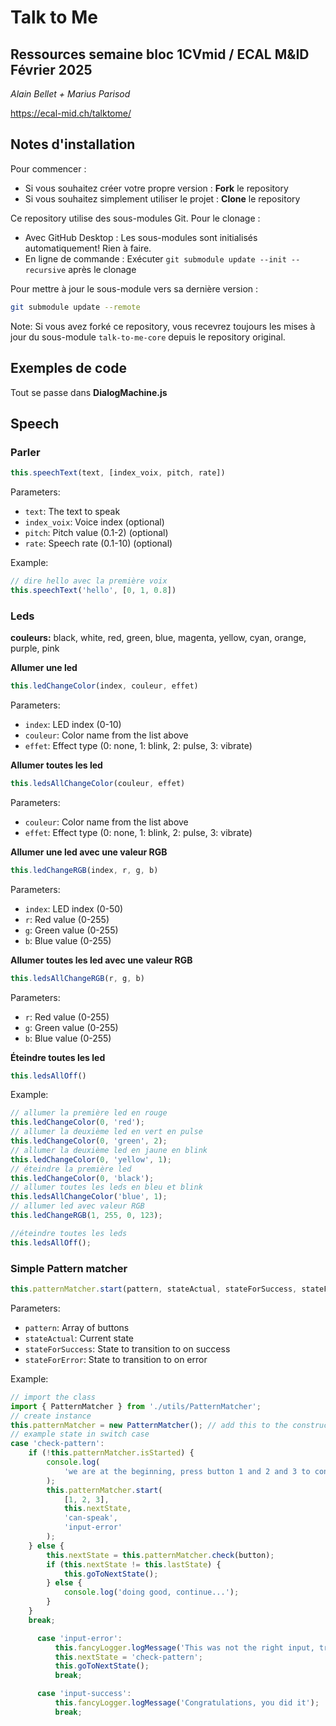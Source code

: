 # Talk to Me

## Ressources semaine bloc 1CVmid / ECAL M&ID Février 2025

_Alain Bellet + Marius Parisod_

https://ecal-mid.ch/talktome/

## Notes d'installation

Pour commencer :

 
- Si vous souhaitez créer votre propre version : **Fork** le repository
- Si vous souhaitez simplement utiliser le projet : **Clone** le repository

Ce repository utilise des sous-modules Git. Pour le clonage :

- Avec GitHub Desktop : Les sous-modules sont initialisés automatiquement! Rien à faire.
- En ligne de commande : Exécuter `git submodule update --init --recursive` après le clonage

Pour mettre à jour le sous-module vers sa dernière version :
```bash
git submodule update --remote
```

Note: Si vous avez forké ce repository, vous recevrez toujours les mises à jour du sous-module `talk-to-me-core` depuis le repository original.

## Exemples de code

Tout se passe dans **DialogMachine.js**

## Speech

### Parler

```javascript
this.speechText(text, [index_voix, pitch, rate])
```

Parameters:
- `text`: The text to speak
- `index_voix`: Voice index (optional)
- `pitch`: Pitch value (0.1-2) (optional)
- `rate`: Speech rate (0.1-10) (optional)

Example:
```javascript
// dire hello avec la première voix
this.speechText('hello', [0, 1, 0.8])
```

### Leds

**couleurs:** black, white, red, green, blue, magenta, yellow, cyan, orange, purple, pink

**Allumer une led**
```javascript
this.ledChangeColor(index, couleur, effet)
```

Parameters:
- `index`: LED index (0-10)
- `couleur`: Color name from the list above
- `effet`: Effect type (0: none, 1: blink, 2: pulse, 3: vibrate)

**Allumer toutes les led**
```javascript
this.ledsAllChangeColor(couleur, effet)
```

Parameters:
- `couleur`: Color name from the list above
- `effet`: Effect type (0: none, 1: blink, 2: pulse, 3: vibrate)

**Allumer une led avec une valeur RGB**
```javascript
this.ledChangeRGB(index, r, g, b)
```

Parameters:
- `index`: LED index (0-50)
- `r`: Red value (0-255)
- `g`: Green value (0-255)
- `b`: Blue value (0-255)

**Allumer toutes les led avec une valeur RGB**
```javascript
this.ledsAllChangeRGB(r, g, b)
```

Parameters:
- `r`: Red value (0-255)
- `g`: Green value (0-255)
- `b`: Blue value (0-255)

**Éteindre toutes les led**
```javascript
this.ledsAllOff()
```

Example:
```javascript
// allumer la première led en rouge
this.ledChangeColor(0, 'red');
// allumer la deuxième led en vert en pulse
this.ledChangeColor(0, 'green', 2);
// allumer la deuxième led en jaune en blink
this.ledChangeColor(0, 'yellow', 1);
// éteindre la première led
this.ledChangeColor(0, 'black');
// allumer toutes les leds en bleu et blink
this.ledsAllChangeColor('blue', 1);
// allumer led avec valeur RGB
this.ledChangeRGB(1, 255, 0, 123);

//éteindre toutes les leds
this.ledsAllOff();
```

### Simple Pattern matcher 

```javascript
this.patternMatcher.start(pattern, stateActual, stateForSuccess, stateForError)
```

Parameters:
- `pattern`: Array of buttons
- `stateActual`: Current state
- `stateForSuccess`: State to transition to on success
- `stateForError`: State to transition to on error

Example:
```javascript
// import the class
import { PatternMatcher } from './utils/PatternMatcher';
// create instance
this.patternMatcher = new PatternMatcher(); // add this to the constructor of the class DialogMachine
// example state in switch case
case 'check-pattern':
    if (!this.patternMatcher.isStarted) {
        console.log(
            'we are at the beginning, press button 1 and 2 and 3 to continue'
        );
        this.patternMatcher.start(
            [1, 2, 3],
            this.nextState,
            'can-speak',
            'input-error'
        );
    } else {
        this.nextState = this.patternMatcher.check(button);
        if (this.nextState != this.lastState) {
            this.goToNextState();
        } else {
            console.log('doing good, continue...');
        }
    }
    break;

      case 'input-error':
          this.fancyLogger.logMessage('This was not the right input, try again!');
          this.nextState = 'check-pattern';
          this.goToNextState();
          break;

      case 'input-success':
          this.fancyLogger.logMessage('Congratulations, you did it');
          break;
